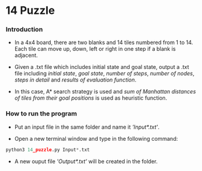 # 14 Puzzle

### Introduction

- In a 4x4 board, there are two blanks and 14 tiles numbered from 1 to 14. Each
  tile can move up, down, left or right in one step if a blank is adjacent.

- Given a .txt file which includes initial state and goal state, output a .txt
  file including *initial state*, *goal state*, *number of steps*, *number of
nodes*, *steps in detail* and *results of evaluation function*.

- In this case, A\* search strategy is used and *sum of Manhattan distances of
  tiles from their goal positions* is used as heuristic function.


### How to run the program
- Put an input file in the same folder and name it _'Input\*.txt'_.

- Open a new terminal window and type in the following command:
```python
python3 14_puzzle.py Input*.txt
```

- A new ouput file _'Output\*.txt'_ will be created in the folder.
